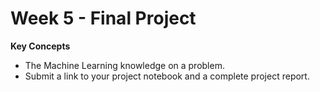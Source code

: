# Week 5 - Final Project

**Key Concepts**

* The Machine Learning knowledge on a problem.
* Submit a link to your project notebook and a complete project report.
